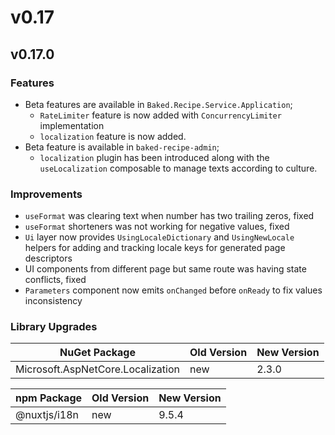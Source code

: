# v0.17

## v0.17.0

### Features

- Beta features are available in `Baked.Recipe.Service.Application`;
  - `RateLimiter` feature is now added with `ConcurrencyLimiter` implementation
  - `localization` feature is now added.
- Beta feature is available in `baked-recipe-admin`;
  - `localization` plugin has been introduced along with the `useLocalization`
    composable to manage texts according to culture.

### Improvements

- `useFormat` was clearing text when number has two trailing zeros, fixed
- `useFormat` shorteners was not working for negative values, fixed
- `Ui` layer now provides `UsingLocaleDictionary` and `UsingNewLocale` helpers
  for adding and tracking locale keys for generated page descriptors
- UI components from different page but same route was having state conflicts,
  fixed
- `Parameters` component now emits `onChanged` before `onReady` to fix values
  inconsistency

### Library Upgrades

| NuGet Package                                  | Old Version | New Version |
| ---                                            | ---         | ---         |
| Microsoft.AspNetCore.Localization              | new         | 2.3.0       |

| npm Package          | Old Version | New Version |
| ---                  | ---         | ---         |
| @nuxtjs/i18n         | new         | 9.5.4       |